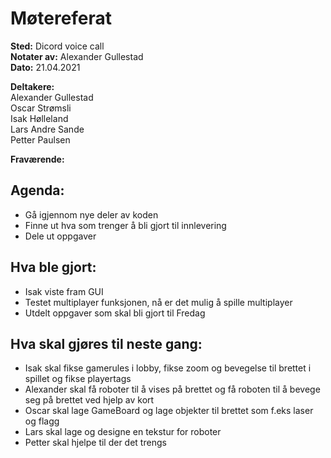 # Møtereferat

__Sted:__ Dicord voice call  
__Notater av:__ Alexander Gullestad  
__Dato:__ 21.04.2021

__Deltakere:__  
Alexander Gullestad  
Oscar Strømsli  
Isak Hølleland  
Lars Andre Sande  
Petter Paulsen

__Fraværende:__  


## Agenda:
- Gå igjennom nye deler av koden
- Finne ut hva som trenger å bli gjort til innlevering
- Dele ut oppgaver

## Hva ble gjort:
- Isak viste fram GUI
- Testet multiplayer funksjonen, nå er det mulig å spille multiplayer
- Utdelt oppgaver som skal bli gjort til Fredag

## Hva skal gjøres til neste gang:
- Isak skal fikse gamerules i lobby, fikse zoom og bevegelse til brettet i spillet og fikse playertags
- Alexander skal få roboter til å vises på brettet og få roboten til å bevege seg på brettet ved hjelp av kort
- Oscar skal lage GameBoard og lage objekter til brettet som f.eks laser og flagg
- Lars skal lage og designe en tekstur for roboter
- Petter skal hjelpe til der det trengs
